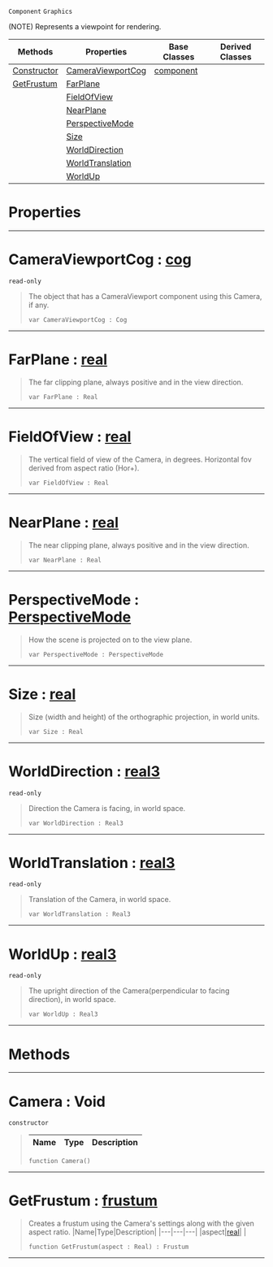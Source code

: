  `Component` `Graphics`



(NOTE) Represents a viewpoint for rendering.

|Methods|Properties|Base Classes|Derived Classes|
|---|---|---|---|
|[ Constructor](https://github.com/PlasmaEngine/PlasmaDocs/blob/master/code_reference/class_reference/camera.markdown#camera-void)|[ CameraViewportCog](https://github.com/PlasmaEngine/PlasmaDocs/blob/master/code_reference/class_reference/camera.markdown#cameraviewportcog-plasma-e)|[component](https://github.com/PlasmaEngine/PlasmaDocs/blob/master/code_reference/class_reference/component.markdown)| |
|[ GetFrustum](https://github.com/PlasmaEngine/PlasmaDocs/blob/master/code_reference/class_reference/camera.markdown#getfrustum-plasma-engine-d)|[ FarPlane](https://github.com/PlasmaEngine/PlasmaDocs/blob/master/code_reference/class_reference/camera.markdown#farplane-plasma-engine-doc)| | |
| |[ FieldOfView](https://github.com/PlasmaEngine/PlasmaDocs/blob/master/code_reference/class_reference/camera.markdown#fieldofview-plasma-engine)| | |
| |[ NearPlane](https://github.com/PlasmaEngine/PlasmaDocs/blob/master/code_reference/class_reference/camera.markdown#nearplane-plasma-engine-do)| | |
| |[ PerspectiveMode](https://github.com/PlasmaEngine/PlasmaDocs/blob/master/code_reference/class_reference/camera.markdown#perspectivemode-plasma-eng)| | |
| |[ Size](https://github.com/PlasmaEngine/PlasmaDocs/blob/master/code_reference/class_reference/camera.markdown#size-plasma-engine-documen)| | |
| |[ WorldDirection](https://github.com/PlasmaEngine/PlasmaDocs/blob/master/code_reference/class_reference/camera.markdown#worlddirection-plasma-engi)| | |
| |[ WorldTranslation](https://github.com/PlasmaEngine/PlasmaDocs/blob/master/code_reference/class_reference/camera.markdown#worldtranslation-plasma-en)| | |
| |[ WorldUp](https://github.com/PlasmaEngine/PlasmaDocs/blob/master/code_reference/class_reference/camera.markdown#worldup-plasma-engine-docu)| | |


 #  Properties


---  
 #  CameraViewportCog : [cog](https://github.com/PlasmaEngine/PlasmaDocs/blob/master/code_reference/class_reference/cog.markdown)

 `read-only`

> The object that has a CameraViewport component using this Camera, if any.
> ``` lang=cpp, name=Lightning
> var CameraViewportCog : Cog


---  
 #  FarPlane : [real](https://github.com/PlasmaEngine/PlasmaDocs/blob/master/code_reference/lightning_base_types/real.markdown)

> The far clipping plane, always positive and in the view direction.
> ``` lang=cpp, name=Lightning
> var FarPlane : Real


---  
 #  FieldOfView : [real](https://github.com/PlasmaEngine/PlasmaDocs/blob/master/code_reference/lightning_base_types/real.markdown)

> The vertical field of view of the Camera, in degrees. Horizontal fov derived from aspect ratio (Hor+).
> ``` lang=cpp, name=Lightning
> var FieldOfView : Real


---  
 #  NearPlane : [real](https://github.com/PlasmaEngine/PlasmaDocs/blob/master/code_reference/lightning_base_types/real.markdown)

> The near clipping plane, always positive and in the view direction.
> ``` lang=cpp, name=Lightning
> var NearPlane : Real


---  
 #  PerspectiveMode : [PerspectiveMode](https://github.com/PlasmaEngine/PlasmaDocs/blob/master/code_reference/enum_reference.markdown#perspectivemode)

> How the scene is projected on to the view plane.
> ``` lang=cpp, name=Lightning
> var PerspectiveMode : PerspectiveMode


---  
 #  Size : [real](https://github.com/PlasmaEngine/PlasmaDocs/blob/master/code_reference/lightning_base_types/real.markdown)

> Size (width and height) of the orthographic projection, in world units.
> ``` lang=cpp, name=Lightning
> var Size : Real


---  
 #  WorldDirection : [real3](https://github.com/PlasmaEngine/PlasmaDocs/blob/master/code_reference/lightning_base_types/real3.markdown)

 `read-only`

> Direction the Camera is facing, in world space.
> ``` lang=cpp, name=Lightning
> var WorldDirection : Real3


---  
 #  WorldTranslation : [real3](https://github.com/PlasmaEngine/PlasmaDocs/blob/master/code_reference/lightning_base_types/real3.markdown)

 `read-only`

> Translation of the Camera, in world space.
> ``` lang=cpp, name=Lightning
> var WorldTranslation : Real3


---  
 #  WorldUp : [real3](https://github.com/PlasmaEngine/PlasmaDocs/blob/master/code_reference/lightning_base_types/real3.markdown)

 `read-only`

> The upright direction of the Camera(perpendicular to facing direction), in world space.
> ``` lang=cpp, name=Lightning
> var WorldUp : Real3


---  
 #  Methods


---  
 #  Camera : Void

 `constructor`

> 
> |Name|Type|Description|
> |---|---|---|
> ``` lang=cpp, name=Lightning
> function Camera()
> ``` 


---  
 #  GetFrustum : [frustum](https://github.com/PlasmaEngine/PlasmaDocs/blob/master/code_reference/class_reference/frustum.markdown)

> Creates a frustum using the Camera's settings along with the given aspect ratio.
> |Name|Type|Description|
> |---|---|---|
> |aspect|[real](https://github.com/PlasmaEngine/PlasmaDocs/blob/master/code_reference/lightning_base_types/real.markdown)| |
> ``` lang=cpp, name=Lightning
> function GetFrustum(aspect : Real) : Frustum
> ``` 


---  
 

 